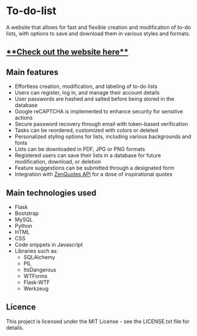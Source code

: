 <h1>To-do-list</h1>
A website that allows for fast and flexible creation and modification of to-do lists, with options to save and download them in various styles and formats.
<h2><a href="https://create-your-own-to-do-list-app-bb65387bda14.herokuapp.com/" target="blank">**Check out the website here**</a></h2>
<h2>Main features</h2>
<ul>
    <li>Effortless creation, modification, and labeling of to-do lists</li>
    <li>Users can register, log in, and manage their account details</li>
    <li>User passwords are hashed and salted before being stored in the database</li>
    <li>Google reCAPTCHA is implemented to enhance security for sensitive actions</li>
    <li>Secure password recovery through email with token-based verification</li>
    <li>Tasks can be reordered, customized with colors or deleted</li>
    <li>Personalized styling options for lists, including various backgrounds and fonts</li>
    <li>Lists can be downloaded in PDF, JPG or PNG formats</li>
    <li>Registered users can save their lists in a database for future modification, download, or deletion</li>
    <li>Feature suggestions can be submitted through a designated form</li>
    <li>Integration with <a href="https://zenquotes.io/" class="text-decoration-none" target="_blank">ZenQuotes API</a> for a dose of inspirational quotes</li>
</ul>
<h2>Main technologies used</h2>
<ul>
    <li>Flask</li>
    <li>Bootstrap</li>
    <li>MySQL</li>
    <li>Python</li>
    <li>HTML</li>
    <li>CSS</li>
    <li>Code snippets in Javascript</li>
    <li>Libraries such as:
      <ul>
        <li>SQLAlchemy</li>
        <li>PIL</li>
        <li>ItsDangerous</li>
        <li>WTForms</li>
        <li>Flask-WTF</li>
        <li>Werkzeug</li>
      </ul>
</ul>        
<h2>Licence</h2>
This project is licensed under the MIT License - see the LICENSE.txt file for details.
